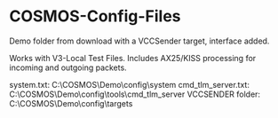 # COSMOS-Config-Files
Demo folder from download with a VCCSender target, interface added.

Works with V3-Local Test Files.
Includes AX25/KISS processing for incoming and outgoing packets.

system.txt: C:\COSMOS\Demo\config\system
cmd_tlm_server.txt: C:\COSMOS\Demo\config\tools\cmd_tlm_server
VCCSENDER folder: C:\COSMOS\Demo\config\targets
